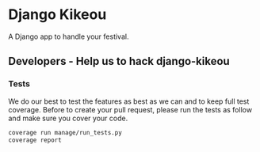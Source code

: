 # Django Kikeou

A Django app to handle your festival.

## Developers - Help us to hack django-kikeou

### Tests

We do our best to test the features as best as we can and to keep full test coverage.
Before to create your pull request, please run the tests as follow and make sure you cover your code.

```bash
coverage run manage/run_tests.py
coverage report
```
